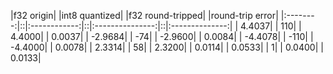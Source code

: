 |f32 origin|  |int8 quantized|  |f32 round-tripped|  |round-trip error|
|:--------:|::|:------------:|::|:---------------:|::|:--------------:|
|    4.4037|  |           110|  |           4.4000|  |          0.0037|
|   -2.9684|  |           -74|  |          -2.9600|  |          0.0084|
|   -4.4078|  |          -110|  |          -4.4000|  |          0.0078|
|    2.3314|  |            58|  |           2.3200|  |          0.0114|
|    0.0533|  |             1|  |           0.0400|  |          0.0133|
